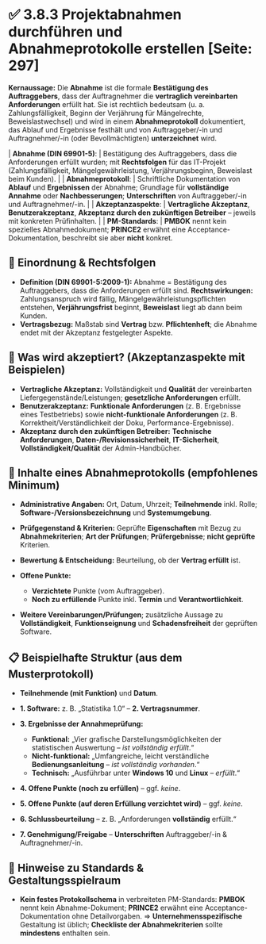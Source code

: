 # ✅ 3.8.3 Projektabnahmen durchführen und Abnahmeprotokolle erstellen [Seite: 297]

**Kernaussage:** Die **Abnahme** ist die formale **Bestätigung des Auftraggebers**, dass der Auftragnehmer die **vertraglich vereinbarten Anforderungen** erfüllt hat. Sie ist rechtlich bedeutsam (u. a. Zahlungsfälligkeit, Beginn der Verjährung für Mängelrechte, Beweislastwechsel) und wird in einem **Abnahmeprotokoll** dokumentiert, das Ablauf und Ergebnisse festhält und von Auftraggeber/-in und Auftragnehmer/-in (oder Bevollmächtigten) **unterzeichnet** wird. 

| **Abnahme (DIN 69901-5)**: | Bestätigung des Auftraggebers, dass die Anforderungen erfüllt wurden; mit **Rechtsfolgen** für das IT-Projekt (Zahlungsfälligkeit, Mängelgewährleistung, Verjährungsbeginn, Beweislast beim Kunden). |
| **Abnahmeprotokoll**: | Schriftliche Dokumentation von **Ablauf** und **Ergebnissen** der Abnahme; Grundlage für **vollständige Annahme** oder **Nachbesserungen**; **Unterschriften** von Auftraggeber/-in und Auftragnehmer/-in. |
| **Akzeptanzaspekte**: | **Vertragliche Akzeptanz**, **Benutzerakzeptanz**, **Akzeptanz durch den zukünftigen Betreiber** – jeweils mit konkreten Prüfinhalten. |
| **PM-Standards**: | **PMBOK** nennt kein spezielles Abnahmedokument; **PRINCE2** erwähnt eine Acceptance-Dokumentation, beschreibt sie aber **nicht** konkret.

## 🧭 Einordnung & Rechtsfolgen

* **Definition (DIN 69901-5:2009-1):** Abnahme = Bestätigung des Auftraggebers, dass die Anforderungen erfüllt sind.
  **Rechtswirkungen:** Zahlungsanspruch wird fällig, Mängelgewährleistungspflichten entstehen, **Verjährungsfrist** beginnt, **Beweislast** liegt ab dann beim Kunden. 
* **Vertragsbezug:** Maßstab sind **Vertrag** bzw. **Pflichtenheft**; die Abnahme endet mit der Akzeptanz festgelegter Aspekte. 

## 🧩 Was wird akzeptiert? (Akzeptanzaspekte mit Beispielen)

* **Vertragliche Akzeptanz:** Vollständigkeit und **Qualität** der vereinbarten Liefergegenstände/Leistungen; **gesetzliche Anforderungen** erfüllt. 
* **Benutzerakzeptanz:** **Funktionale Anforderungen** (z. B. Ergebnisse eines Testbetriebs) sowie **nicht-funktionale Anforderungen** (z. B. Korrektheit/Verständlichkeit der Doku, Performance-Ergebnisse). 
* **Akzeptanz durch den zukünftigen Betreiber:** **Technische Anforderungen**, **Daten-/Revisionssicherheit**, **IT-Sicherheit**, **Vollständigkeit/Qualität** der Admin-Handbücher. 

## 📝 Inhalte eines Abnahmeprotokolls (empfohlenes Minimum)

* **Administrative Angaben:** Ort, Datum, Uhrzeit; **Teilnehmende** inkl. Rolle; **Software-/Versionsbezeichnung** und **Systemumgebung**.
* **Prüfgegenstand & Kriterien:** Geprüfte **Eigenschaften** mit Bezug zu **Abnahmekriterien**; **Art der Prüfungen**; **Prüfergebnisse**; **nicht geprüfte** Kriterien.
* **Bewertung & Entscheidung:** Beurteilung, ob der **Vertrag erfüllt** ist.
* **Offene Punkte:**

  * **Verzichtete** Punkte (vom Auftraggeber).
  * **Noch zu erfüllende** Punkte inkl. **Termin** und **Verantwortlichkeit**.
* **Weitere Vereinbarungen/Prüfungen**; zusätzliche Aussage zu **Vollständigkeit**, **Funktionseignung** und **Schadensfreiheit** der geprüften Software. 

## 📋 Beispielhafte Struktur (aus dem Musterprotokoll)

* **Teilnehmende (mit Funktion)** und **Datum**.
* **1. Software:** z. B. „Statistika 1.0“ – **2. Vertragsnummer**.
* **3. Ergebnisse der Annahmeprüfung:**

  * **Funktional:** „Vier grafische Darstellungsmöglichkeiten der statistischen Auswertung – *ist vollständig erfüllt*.“
  * **Nicht-funktional:** „Umfangreiche, leicht verständliche **Bedienungsanleitung** – *ist vollständig vorhanden*.“
  * **Technisch:** „Ausführbar unter **Windows 10** und **Linux** – *erfüllt*.“
* **4. Offene Punkte (noch zu erfüllen)** – ggf. *keine*.
* **5. Offene Punkte (auf deren Erfüllung verzichtet wird)** – ggf. *keine*.
* **6. Schlussbeurteilung** – z. B. „Anforderungen **vollständig** erfüllt.“
* **7. Genehmigung/Freigabe** – **Unterschriften** Auftraggeber/-in & Auftragnehmer/-in.

## 🧱 Hinweise zu Standards & Gestaltungsspielraum

* **Kein festes Protokollschema** in verbreiteten PM-Standards: **PMBOK** nennt kein Abnahme-Dokument; **PRINCE2** erwähnt eine Acceptance-Dokumentation ohne Detailvorgaben.
  ⇒ **Unternehmensspezifische** Gestaltung ist üblich; **Checkliste der Abnahmekriterien** sollte **mindestens** enthalten sein. 


